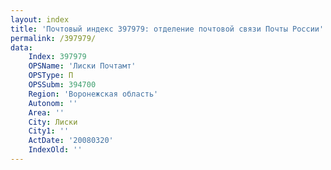 ```yaml
---
layout: index
title: 'Почтовый индекс 397979: отделение почтовой связи Почты России'
permalink: /397979/
data:
    Index: 397979
    OPSName: 'Лиски Почтамт'
    OPSType: П
    OPSSubm: 394700
    Region: 'Воронежская область'
    Autonom: ''
    Area: ''
    City: Лиски
    City1: ''
    ActDate: '20080320'
    IndexOld: ''
---
```

